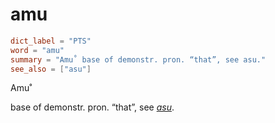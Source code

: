 # amu

``` toml
dict_label = "PTS"
word = "amu"
summary = "Amu˚ base of demonstr. pron. “that”, see asu."
see_also = ["asu"]
```

Amu˚

base of demonstr. pron. “that”, see *[asu](asu.md)*.

